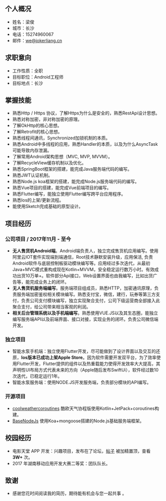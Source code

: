 ## 个人概况 ##
- 姓名：梁俊
- 城市：长沙
- 电话：15274960067
- 邮件：we@jokerliang.cn

## 求职意向 ##
- 工作性质：全职
- 目标职位：Android工程师
- 目标地点：长沙

## 掌握技能 ##
- 熟悉Http / Https 协议，了解Https为什么是安全的，熟悉RestApi设计思想。
- 熟悉对称加密，非对称加密的原理。
- 了解OkHttp的核心思想。
- 了解Retrofit的核心思想。
- 熟悉线程间通讯，Synchronized加锁机制的本质。
- 熟悉Android中多线程的应用，熟悉Handler的本质，以及为什么AsyncTask可能导致内存泄漏。
- 了解常用Android架构思想（MVC, MVP, MVVM）。
- 了解RecycleView缓存机制以及优化。
- 熟悉SpringBoot框架的搭建，能完成Java服务端代码的编写。
- 熟悉JWT认证机制。
- 熟悉Node.js koa框架的搭建，能完成Node.js服务端代码的编写。
- 熟悉Vue项目的搭建，能完成Vue前端项目的编写。
- 熟悉Flutter编写，能独立使用Flutter编写跨平台应用程序。
- 熟悉Ios的上架/更新流程。
- 能使用Sketch完成基础的原型设计。

## 项目经历 ##
### 公司项目 / 2017年11月 - 至今 ###
- **无人售货机Android端**。Android端负责人，独立完成售货机应用编写。使用阿里云IOT套件实现端到端通信，Root技术静默安装升级，应用保活, 负责Android软件与底层控制板驱动模块编写等。应用经过多次迭代，从最初Java+MVC模式重构成现在Kotlin+MVVM，安全稳定运行数万小时。有效成功出货10万单+。软件部分Api接口，Web设置界面也由我编写，比如出货广告等，能完成业务上的闭环。
- **无人售货机服务端编写**。服务端项目组成员，熟悉HTTP，加密通讯原理，负责服务端加密鉴权相关模块编写。熟悉支付宝，微信，建行，玩券等第三方支付，负责公司支付模块编写，独立实现聚合支付，公司下级运营商全部接入此聚合支付，给公司带来相当客观的利润。
- **相关后台管理系统以及手机端编写**。熟悉使用VUE.JS以及其生态圈，能独立编写服务端API以及前端界面、接口对接，实现业务的闭环。负责公司微信端开发。

### 独立项目 ###
- 智能水泵手机端：独立使用Flutter开发，尽可能做到了设计界面以及交互的还原，**Ios版本已成功上架Apple Store**。因为软件需要开发双平台，为了效率使用Flutter开发，Flutter提供的组件以及热重载能力使得开发效率大大提高，其声明性UI布局方式代表未来的方向（Apple随后发布SwiftUi），软件经过数10次迭代，已稳定运行1年。
- 智能水泵服务端：使用NODE.JS开发服务端，负责部分模块的API编写。

### 开源项目 ###
- [coolweathercoroutines](https://github.com/LoverJoker/coolweathercoroutines) 酷欧天气协程版使用Kotlin+JetPack+coroutines构建。
- [BaseNodeJs](https://github.com/LoverJoker/BaseNodeJs) 使用Koa+mongoose搭建的Node.js基础服务端框架。


## 校园经历 ##
- 电影天堂 APP 开发：兴趣项目，发布在了论坛，[帖子](https://www.52pojie.cn/thread-591278-1-1.html) 被加精置顶，查看 **3W+** 次。
- 2017 年湖南移动应用开发大赛二等奖：团队队长。

## 致谢 ##
- 感谢您花时间阅读我的简历，期待能有机会与您一起共事 。
